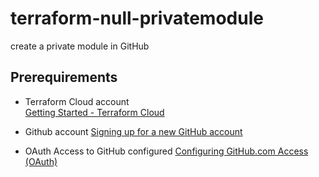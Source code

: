 # terraform-null-privatemodule
create a private module in GitHub

## Prerequirements

- Terraform Cloud account  
[Getting Started - Terraform Cloud](https://learn.hashicorp.com/tutorials/terraform/cloud-sign-up#create-an-account)

- Github account
[Signing up for a new GitHub account](https://docs.github.com/en/get-started/signing-up-for-github/signing-up-for-a-new-github-account)

- OAuth Access to GitHub configured
[Configuring GitHub.com Access (OAuth)](https://www.terraform.io/cloud-docs/vcs/github)


